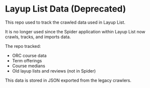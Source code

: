# Layup List Data (Deprecated)

This repo used to track the crawled data used in Layup List. 

It is no longer used since the Spider application within Layup List now crawls, tracks, and imports data.

The repo tracked:
* ORC course data
* Term offerings
* Course medians
* Old layup lists and reviews (not in Spider)

This data is stored in JSON exported from the legacy crawlers.
